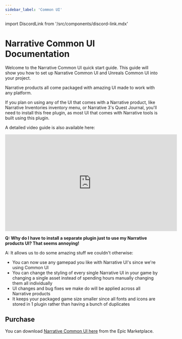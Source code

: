```yaml
---
sidebar_label: 'Common UI'
---
```


import DiscordLink from '/src/components/discord-link.mdx'

# Narrative Common UI Documentation

Welcome to the Narrative Common UI quick start guide. This guide will show you how to set up Narrative Common UI and Unreals Common UI into your project.

Narrative products all come packaged with amazing UI made to work with any platform. 

If you plan on using any of the UI that comes with a Narrative product, like Narrative Inventories inventory menu, or Narrative 3's Quest Journal, you'll need to install this free plugin, as most UI that comes with Narrative tools is built using this plugin.

A detailed video guide is also available here:

<iframe width="560" height="315" src="https://www.youtube.com/embed/_wrT_ovprTA?si=OP7KBHlfO5aT2LaR" title="YouTube video player" frameborder="0" allow="accelerometer; autoplay; clipboard-write; encrypted-media; gyroscope; picture-in-picture; web-share" referrerpolicy="strict-origin-when-cross-origin" allowfullscreen></iframe>

**Q: Why do I have to install a separate plugin just to use my Narrative products UI? That seems annoying!**

A: It allows us to do some amazing stuff we couldn't otherwise:

- You can now use any gamepad you like with Narrative UI's since we're using Common UI
- You can change the styling of every single Narrative UI in your game by changing a single asset instead of spending hours manually changing them all individually
- UI changes and bug fixes we make do will be applied across all Narrative products
- It keeps your packaged game size smaller since all fonts and icons are stored in 1 plugin rather than having a bunch of duplicates

<DiscordLink></DiscordLink>

## Purchase

You can download [Narrative Common UI here](https://www.unrealengine.com/marketplace/en-US/product/narrative-common-ui) from the Epic Marketplace.